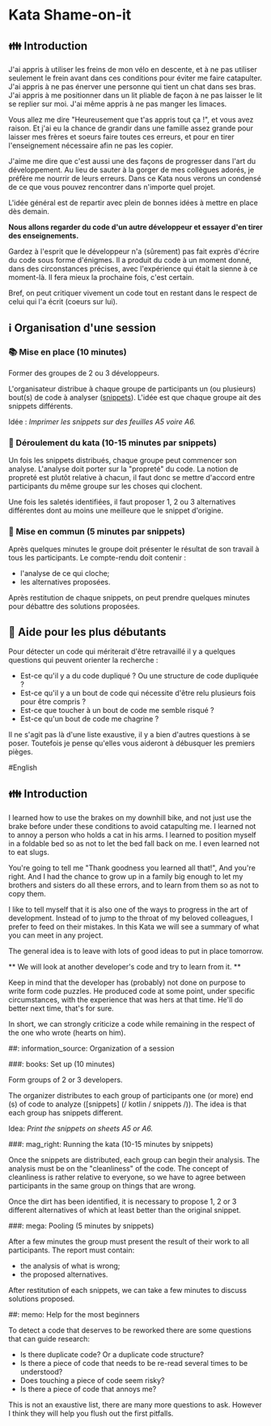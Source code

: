 # Kata Shame-on-it

## :family: Introduction

J'ai appris à utiliser les freins de mon vélo en descente, et à ne pas utiliser seulement le frein
avant dans ces conditions pour éviter me faire catapulter. J'ai appris à ne pas énerver une personne
qui tient un chat dans ses bras. J'ai appris à me positionner dans un lit pliable de façon à ne pas
laisser le lit se replier sur moi. J'ai même appris à ne pas manger les limaces.

Vous allez me dire "Heureusement que t'as appris tout ça !", et vous avez raison. Et j'ai eu la
chance de grandir dans une famille assez grande pour laisser mes frères et soeurs faire toutes ces
erreurs, et pour en tirer l'enseignement nécessaire afin ne pas les copier.

J'aime me dire que c'est aussi une des façons de progresser dans l'art du développement. Au lieu de
sauter à la gorger de mes collègues adorés, je préfère me nourrir de leurs erreurs. Dans ce Kata
nous verons un condensé de ce que vous pouvez rencontrer dans n'importe quel projet.

L'idée général est de repartir avec plein de bonnes idées à mettre en place dès demain.

**Nous allons regarder du code d'un autre développeur et essayer d'en tirer des enseignements.**

Gardez à l'esprit que le développeur n'a (sûrement) pas fait exprès d'écrire du code sous forme
d'énigmes. Il a produit du code à un moment donné, dans des circonstances précises, avec
l'expérience qui était la sienne à ce moment-là. Il fera mieux la prochaine fois, c'est certain.

Bref, on peut critiquer vivement un code tout en restant dans le respect de celui qui l'a écrit (coeurs sur lui).

## :information_source: Organisation d'une session

### :books: Mise en place (10 minutes)

Former des groupes de 2 ou 3 développeurs.

L'organisateur distribue à chaque groupe de participants un (ou plusieurs) bout(s) de code à
analyser ([snippets](/kotlin/snippets/)). L'idée est que chaque groupe ait des snippets
différents.

Idée : _Imprimer les snippets sur des feuilles A5 voire A6._

### :mag_right: Déroulement du kata (10-15 minutes par snippets)

Un fois les snippets distribués, chaque groupe peut commencer son analyse. L'analyse doit porter
sur la "propreté" du code. La notion de propreté est plutôt relative à chacun, il faut donc se
mettre d'accord entre participants du même groupe sur les choses qui clochent.

Une fois les saletés identifiées, il faut proposer 1, 2 ou 3 alternatives différentes dont au moins
une meilleure que le snippet d'origine.

### :mega: Mise en commun (5 minutes par snippets)

Après quelques minutes le groupe doit présenter le résultat de son travail à tous les participants.
Le compte-rendu doit contenir :
- l'analyse de ce qui cloche;
- les alternatives proposées.

Après restitution de chaque snippets, on peut prendre quelques minutes pour débattre des solutions
proposées.

## :memo: Aide pour les plus débutants

Pour détecter un code qui mériterait d'être retravaillé il y a quelques questions qui peuvent
orienter la recherche :
- Est-ce qu'il y a du code dupliqué ? Ou une structure de code dupliquée ?
- Est-ce qu'il y a un bout de code qui nécessite d'être relu plusieurs fois pour être compris ?
- Est-ce que toucher à un bout de code me semble risqué ?
- Est-ce qu'un bout de code me chagrine ?

Il ne s'agit pas là d'une liste exaustive, il y a bien d'autres questions à se poser. Toutefois
je pense qu'elles vous aideront à débusquer les premiers pièges.


#English

## :family: Introduction

I learned how to use the brakes on my downhill bike, and not just use the brake
before under these conditions to avoid catapulting me. I learned not to annoy a person
who holds a cat in his arms. I learned to position myself in a foldable bed so as not to
let the bed fall back on me. I even learned not to eat slugs.

You're going to tell me "Thank goodness you learned all that!", And you're right. And I had the
chance to grow up in a family big enough to let my brothers and sisters do all these
errors, and to learn from them so as not to copy them.

I like to tell myself that it is also one of the ways to progress in the art of development. Instead of
to jump to the throat of my beloved colleagues, I prefer to feed on their mistakes. In this Kata
we will see a summary of what you can meet in any project.

The general idea is to leave with lots of good ideas to put in place tomorrow.

** We will look at another developer's code and try to learn from it. **

Keep in mind that the developer has (probably) not done on purpose to write form code
puzzles. He produced code at some point, under specific circumstances, with
the experience that was hers at that time. He'll do better next time, that's for sure.

In short, we can strongly criticize a code while remaining in the respect of the one who wrote (hearts on him).

##: information_source: Organization of a session

###: books: Set up (10 minutes)

Form groups of 2 or 3 developers.

The organizer distributes to each group of participants one (or more) end (s) of code to
analyze ([snippets] (/ kotlin / snippets /)). The idea is that each group has snippets
different.

Idea: _Print the snippets on sheets A5 or A6._

###: mag_right: Running the kata (10-15 minutes by snippets)

Once the snippets are distributed, each group can begin their analysis. The analysis must be
on the "cleanliness" of the code. The concept of cleanliness is rather relative to everyone, so we have to
agree between participants in the same group on things that are wrong.

Once the dirt has been identified, it is necessary to propose 1, 2 or 3 different alternatives of which at least
better than the original snippet.

###: mega: Pooling (5 minutes by snippets)

After a few minutes the group must present the result of their work to all participants.
The report must contain:
- the analysis of what is wrong;
- the proposed alternatives.

After restitution of each snippets, we can take a few minutes to discuss solutions
proposed.

##: memo: Help for the most beginners

To detect a code that deserves to be reworked there are some questions that can
guide research:
- Is there duplicate code? Or a duplicate code structure?
- Is there a piece of code that needs to be re-read several times to be understood?
- Does touching a piece of code seem risky?
- Is there a piece of code that annoys me?

This is not an exaustive list, there are many more questions to ask. However
I think they will help you flush out the first pitfalls.
